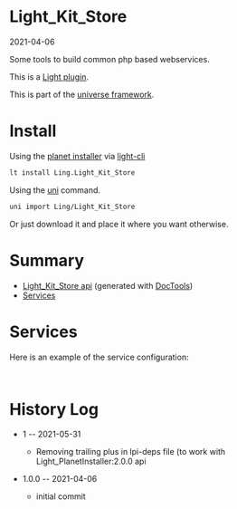 Light_Kit_Store
===========
2021-04-06



Some tools to build common php based webservices.


This is a [Light plugin](https://github.com/lingtalfi/Light/blob/master/doc/pages/plugin.md).

This is part of the [universe framework](https://github.com/karayabin/universe-snapshot).


Install
==========

Using the [planet installer](https://github.com/lingtalfi/Light_PlanetInstaller) via [light-cli](https://github.com/lingtalfi/Light_Cli)
```bash
lt install Ling.Light_Kit_Store
```

Using the [uni](https://github.com/lingtalfi/universe-naive-importer) command.
```bash
uni import Ling/Light_Kit_Store
```

Or just download it and place it where you want otherwise.






Summary
===========
- [Light_Kit_Store api](https://github.com/lingtalfi/Light_Kit_Store/blob/master/doc/api/Ling/Light_Kit_Store.md) (generated with [DocTools](https://github.com/lingtalfi/DocTools))
- [Services](#services)






Services
=========


Here is an example of the service configuration:

```yaml



```



History Log
=============

- 1 -- 2021-05-31

    - Removing trailing plus in lpi-deps file (to work with Light_PlanetInstaller:2.0.0 api

- 1.0.0 -- 2021-04-06

    - initial commit